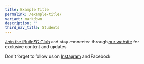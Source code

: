 ```yaml
---
title: Example Title
permalink: /example-title/
variant: markdown
description: ""
third_nav_title: Students
---
```

<p><a href="https://form.gov.sg/5f113808dba1d90011ca8ff3">Join the iBuildSG Club</a> and stay connected through <a href="/ibuildsg-club/home/">our website</a> for exclusive content and updates</p>

<p>Don't forget to follow us on <a href="https://www.instagram.com/ibuildsgclub/">Instagram</a> and Facebook</p>
